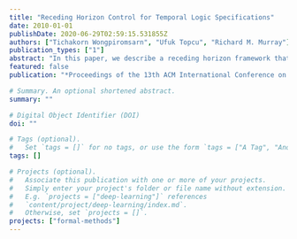 ```yaml
---
title: "Receding Horizon Control for Temporal Logic Specifications"
date: 2010-01-01
publishDate: 2020-06-29T02:59:15.531855Z
authors: ["Tichakorn Wongpiromsarn", "Ufuk Topcu", "Richard M. Murray"]
publication_types: ["1"]
abstract: "In this paper, we describe a receding horizon framework that satisfies a class of linear temporal logic specifications sufficient to describe a wide range of properties including safety, stability, progress, obligation, response and guarantee. The resulting embedded control software consists of a goal generator, a trajectory planner, and a continuous controller. The goal generator essentially reduces the trajectory generation problem to a sequence of smaller problems of short horizon while preserving the desired system-level temporal properties. Subsequently, in each iteration, the trajectory planner solves the corresponding short-horizon problem with the currently observed state as the initial state and generates a feasible trajectory to be implemented by the continuous controller. Based on the simulation property, we show that the composition of the goal generator, trajectory planner and continuous controller and the corresponding receding horizon framework guarantee the correctness of the system. To handle failures that may occur due to a mismatch between the actual system and its model, we propose a response mechanism and illustrate, through an example, how the system is capable of responding to certain failures and continues to exhibit a correct behavior."
featured: false
publication: "*Proceedings of the 13th ACM International Conference on Hybrid Systems: Computation and Control*"

# Summary. An optional shortened abstract.
summary: ""

# Digital Object Identifier (DOI)
doi: ""

# Tags (optional).
#   Set `tags = []` for no tags, or use the form `tags = ["A Tag", "Another Tag"]` for one or more tags.
tags: []

# Projects (optional).
#   Associate this publication with one or more of your projects.
#   Simply enter your project's folder or file name without extension.
#   E.g. `projects = ["deep-learning"]` references
#   `content/project/deep-learning/index.md`.
#   Otherwise, set `projects = []`.
projects: ["formal-methods"]
---
```

